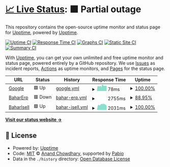 # [📈 Live Status](https://demo.upptime.js.org): <!--live status--> **🟧 Partial outage**

This repository contains the open-source uptime monitor and status page for [Upptime](https://upptime.js.org), powered by [Upptime](https://github.com/upptime/upptime).

[![Uptime CI](https://github.com/amjadalfawal/UptimeBahar/workflows/Uptime%20CI/badge.svg)](https://github.com/amjadalfawal/UptimeBahar/actions?query=workflow%3A%22Uptime+CI%22)
[![Response Time CI](https://github.com/amjadalfawal/UptimeBahar/workflows/Response%20Time%20CI/badge.svg)](https://github.com/amjadalfawal/UptimeBahar/actions?query=workflow%3A%22Response+Time+CI%22)
[![Graphs CI](https://github.com/amjadalfawal/UptimeBahar/workflows/Graphs%20CI/badge.svg)](https://github.com/amjadalfawal/UptimeBahar/actions?query=workflow%3A%22Graphs+CI%22)
[![Static Site CI](https://github.com/amjadalfawal/UptimeBahar/workflows/Static%20Site%20CI/badge.svg)](https://github.com/amjadalfawal/UptimeBahar/actions?query=workflow%3A%22Static+Site+CI%22)
[![Summary CI](https://github.com/amjadalfawal/UptimeBahar/workflows/Summary%20CI/badge.svg)](https://github.com/amjadalfawal/UptimeBahar/actions?query=workflow%3A%22Summary+CI%22)

With [Upptime](https://upptime.js.org), you can get your own unlimited and free uptime monitor and status page, powered entirely by a GitHub repository. We use [Issues](https://github.com/upptime/upptime/issues) as incident reports, [Actions](https://github.com/amjadalfawal/UptimeBahar/actions) as uptime monitors, and [Pages](https://demo.upptime.js.org) for the status page.

<!--start: status pages-->
<!-- This summary is generated by Upptime (https://github.com/upptime/upptime) -->
<!-- Do not edit this manually, your changes will be overwritten -->
<!-- prettier-ignore -->
| URL | Status | History | Response Time | Uptime |
| --- | ------ | ------- | ------------- | ------ |
| <img alt="" src="https://icons.duckduckgo.com/ip3/www.google.com.ico" height="13"> [Google](https://www.google.com) | 🟩 Up | [google.yml](https://github.com/amjadalfawal/UptimeBahar/commits/HEAD/history/google.yml) | <details><summary><img alt="Response time graph" src="./graphs/google/response-time-week.png" height="20"> 78ms</summary><br><a href="https://amjadalfawal.github.io/UptimeBahar/history/google"><img alt="Response time 78" src="https://img.shields.io/endpoint?url=https%3A%2F%2Fraw.githubusercontent.com%2Famjadalfawal%2FUptimeBahar%2FHEAD%2Fapi%2Fgoogle%2Fresponse-time.json"></a><br><a href="https://amjadalfawal.github.io/UptimeBahar/history/google"><img alt="24-hour response time 79" src="https://img.shields.io/endpoint?url=https%3A%2F%2Fraw.githubusercontent.com%2Famjadalfawal%2FUptimeBahar%2FHEAD%2Fapi%2Fgoogle%2Fresponse-time-day.json"></a><br><a href="https://amjadalfawal.github.io/UptimeBahar/history/google"><img alt="7-day response time 78" src="https://img.shields.io/endpoint?url=https%3A%2F%2Fraw.githubusercontent.com%2Famjadalfawal%2FUptimeBahar%2FHEAD%2Fapi%2Fgoogle%2Fresponse-time-week.json"></a><br><a href="https://amjadalfawal.github.io/UptimeBahar/history/google"><img alt="30-day response time 78" src="https://img.shields.io/endpoint?url=https%3A%2F%2Fraw.githubusercontent.com%2Famjadalfawal%2FUptimeBahar%2FHEAD%2Fapi%2Fgoogle%2Fresponse-time-month.json"></a><br><a href="https://amjadalfawal.github.io/UptimeBahar/history/google"><img alt="1-year response time 78" src="https://img.shields.io/endpoint?url=https%3A%2F%2Fraw.githubusercontent.com%2Famjadalfawal%2FUptimeBahar%2FHEAD%2Fapi%2Fgoogle%2Fresponse-time-year.json"></a></details> | <details><summary><a href="https://amjadalfawal.github.io/UptimeBahar/history/google">100.00%</a></summary><a href="https://amjadalfawal.github.io/UptimeBahar/history/google"><img alt="All-time uptime 100.00%" src="https://img.shields.io/endpoint?url=https%3A%2F%2Fraw.githubusercontent.com%2Famjadalfawal%2FUptimeBahar%2FHEAD%2Fapi%2Fgoogle%2Fuptime.json"></a><br><a href="https://amjadalfawal.github.io/UptimeBahar/history/google"><img alt="24-hour uptime 100.00%" src="https://img.shields.io/endpoint?url=https%3A%2F%2Fraw.githubusercontent.com%2Famjadalfawal%2FUptimeBahar%2FHEAD%2Fapi%2Fgoogle%2Fuptime-day.json"></a><br><a href="https://amjadalfawal.github.io/UptimeBahar/history/google"><img alt="7-day uptime 100.00%" src="https://img.shields.io/endpoint?url=https%3A%2F%2Fraw.githubusercontent.com%2Famjadalfawal%2FUptimeBahar%2FHEAD%2Fapi%2Fgoogle%2Fuptime-week.json"></a><br><a href="https://amjadalfawal.github.io/UptimeBahar/history/google"><img alt="30-day uptime 100.00%" src="https://img.shields.io/endpoint?url=https%3A%2F%2Fraw.githubusercontent.com%2Famjadalfawal%2FUptimeBahar%2FHEAD%2Fapi%2Fgoogle%2Fuptime-month.json"></a><br><a href="https://amjadalfawal.github.io/UptimeBahar/history/google"><img alt="1-year uptime 100.00%" src="https://img.shields.io/endpoint?url=https%3A%2F%2Fraw.githubusercontent.com%2Famjadalfawal%2FUptimeBahar%2FHEAD%2Fapi%2Fgoogle%2Fuptime-year.json"></a></details>
| <img alt="" src="https://icons.duckduckgo.com/ip3/erp.bahargroup.net.ico" height="13"> [BaharErp](https://erp.bahargroup.net) | 🟥 Down | [bahar-erp.yml](https://github.com/amjadalfawal/UptimeBahar/commits/HEAD/history/bahar-erp.yml) | <details><summary><img alt="Response time graph" src="./graphs/bahar-erp/response-time-week.png" height="20"> 2755ms</summary><br><a href="https://amjadalfawal.github.io/UptimeBahar/history/bahar-erp"><img alt="Response time 2755" src="https://img.shields.io/endpoint?url=https%3A%2F%2Fraw.githubusercontent.com%2Famjadalfawal%2FUptimeBahar%2FHEAD%2Fapi%2Fbahar-erp%2Fresponse-time.json"></a><br><a href="https://amjadalfawal.github.io/UptimeBahar/history/bahar-erp"><img alt="24-hour response time 2755" src="https://img.shields.io/endpoint?url=https%3A%2F%2Fraw.githubusercontent.com%2Famjadalfawal%2FUptimeBahar%2FHEAD%2Fapi%2Fbahar-erp%2Fresponse-time-day.json"></a><br><a href="https://amjadalfawal.github.io/UptimeBahar/history/bahar-erp"><img alt="7-day response time 2755" src="https://img.shields.io/endpoint?url=https%3A%2F%2Fraw.githubusercontent.com%2Famjadalfawal%2FUptimeBahar%2FHEAD%2Fapi%2Fbahar-erp%2Fresponse-time-week.json"></a><br><a href="https://amjadalfawal.github.io/UptimeBahar/history/bahar-erp"><img alt="30-day response time 2755" src="https://img.shields.io/endpoint?url=https%3A%2F%2Fraw.githubusercontent.com%2Famjadalfawal%2FUptimeBahar%2FHEAD%2Fapi%2Fbahar-erp%2Fresponse-time-month.json"></a><br><a href="https://amjadalfawal.github.io/UptimeBahar/history/bahar-erp"><img alt="1-year response time 2755" src="https://img.shields.io/endpoint?url=https%3A%2F%2Fraw.githubusercontent.com%2Famjadalfawal%2FUptimeBahar%2FHEAD%2Fapi%2Fbahar-erp%2Fresponse-time-year.json"></a></details> | <details><summary><a href="https://amjadalfawal.github.io/UptimeBahar/history/bahar-erp">88.95%</a></summary><a href="https://amjadalfawal.github.io/UptimeBahar/history/bahar-erp"><img alt="All-time uptime 88.95%" src="https://img.shields.io/endpoint?url=https%3A%2F%2Fraw.githubusercontent.com%2Famjadalfawal%2FUptimeBahar%2FHEAD%2Fapi%2Fbahar-erp%2Fuptime.json"></a><br><a href="https://amjadalfawal.github.io/UptimeBahar/history/bahar-erp"><img alt="24-hour uptime 99.99%" src="https://img.shields.io/endpoint?url=https%3A%2F%2Fraw.githubusercontent.com%2Famjadalfawal%2FUptimeBahar%2FHEAD%2Fapi%2Fbahar-erp%2Fuptime-day.json"></a><br><a href="https://amjadalfawal.github.io/UptimeBahar/history/bahar-erp"><img alt="7-day uptime 88.95%" src="https://img.shields.io/endpoint?url=https%3A%2F%2Fraw.githubusercontent.com%2Famjadalfawal%2FUptimeBahar%2FHEAD%2Fapi%2Fbahar-erp%2Fuptime-week.json"></a><br><a href="https://amjadalfawal.github.io/UptimeBahar/history/bahar-erp"><img alt="30-day uptime 88.95%" src="https://img.shields.io/endpoint?url=https%3A%2F%2Fraw.githubusercontent.com%2Famjadalfawal%2FUptimeBahar%2FHEAD%2Fapi%2Fbahar-erp%2Fuptime-month.json"></a><br><a href="https://amjadalfawal.github.io/UptimeBahar/history/bahar-erp"><img alt="1-year uptime 88.95%" src="https://img.shields.io/endpoint?url=https%3A%2F%2Fraw.githubusercontent.com%2Famjadalfawal%2FUptimeBahar%2FHEAD%2Fapi%2Fbahar-erp%2Fuptime-year.json"></a></details>
| <img alt="" src="https://icons.duckduckgo.com/ip3/bahar.isell360platform.com.ico" height="13"> [BaharIsell](https://bahar.isell360platform.com) | 🟩 Up | [bahar-isell.yml](https://github.com/amjadalfawal/UptimeBahar/commits/HEAD/history/bahar-isell.yml) | <details><summary><img alt="Response time graph" src="./graphs/bahar-isell/response-time-week.png" height="20"> 2031ms</summary><br><a href="https://amjadalfawal.github.io/UptimeBahar/history/bahar-isell"><img alt="Response time 2031" src="https://img.shields.io/endpoint?url=https%3A%2F%2Fraw.githubusercontent.com%2Famjadalfawal%2FUptimeBahar%2FHEAD%2Fapi%2Fbahar-isell%2Fresponse-time.json"></a><br><a href="https://amjadalfawal.github.io/UptimeBahar/history/bahar-isell"><img alt="24-hour response time 1728" src="https://img.shields.io/endpoint?url=https%3A%2F%2Fraw.githubusercontent.com%2Famjadalfawal%2FUptimeBahar%2FHEAD%2Fapi%2Fbahar-isell%2Fresponse-time-day.json"></a><br><a href="https://amjadalfawal.github.io/UptimeBahar/history/bahar-isell"><img alt="7-day response time 2031" src="https://img.shields.io/endpoint?url=https%3A%2F%2Fraw.githubusercontent.com%2Famjadalfawal%2FUptimeBahar%2FHEAD%2Fapi%2Fbahar-isell%2Fresponse-time-week.json"></a><br><a href="https://amjadalfawal.github.io/UptimeBahar/history/bahar-isell"><img alt="30-day response time 2031" src="https://img.shields.io/endpoint?url=https%3A%2F%2Fraw.githubusercontent.com%2Famjadalfawal%2FUptimeBahar%2FHEAD%2Fapi%2Fbahar-isell%2Fresponse-time-month.json"></a><br><a href="https://amjadalfawal.github.io/UptimeBahar/history/bahar-isell"><img alt="1-year response time 2031" src="https://img.shields.io/endpoint?url=https%3A%2F%2Fraw.githubusercontent.com%2Famjadalfawal%2FUptimeBahar%2FHEAD%2Fapi%2Fbahar-isell%2Fresponse-time-year.json"></a></details> | <details><summary><a href="https://amjadalfawal.github.io/UptimeBahar/history/bahar-isell">100.00%</a></summary><a href="https://amjadalfawal.github.io/UptimeBahar/history/bahar-isell"><img alt="All-time uptime 100.00%" src="https://img.shields.io/endpoint?url=https%3A%2F%2Fraw.githubusercontent.com%2Famjadalfawal%2FUptimeBahar%2FHEAD%2Fapi%2Fbahar-isell%2Fuptime.json"></a><br><a href="https://amjadalfawal.github.io/UptimeBahar/history/bahar-isell"><img alt="24-hour uptime 100.00%" src="https://img.shields.io/endpoint?url=https%3A%2F%2Fraw.githubusercontent.com%2Famjadalfawal%2FUptimeBahar%2FHEAD%2Fapi%2Fbahar-isell%2Fuptime-day.json"></a><br><a href="https://amjadalfawal.github.io/UptimeBahar/history/bahar-isell"><img alt="7-day uptime 100.00%" src="https://img.shields.io/endpoint?url=https%3A%2F%2Fraw.githubusercontent.com%2Famjadalfawal%2FUptimeBahar%2FHEAD%2Fapi%2Fbahar-isell%2Fuptime-week.json"></a><br><a href="https://amjadalfawal.github.io/UptimeBahar/history/bahar-isell"><img alt="30-day uptime 100.00%" src="https://img.shields.io/endpoint?url=https%3A%2F%2Fraw.githubusercontent.com%2Famjadalfawal%2FUptimeBahar%2FHEAD%2Fapi%2Fbahar-isell%2Fuptime-month.json"></a><br><a href="https://amjadalfawal.github.io/UptimeBahar/history/bahar-isell"><img alt="1-year uptime 100.00%" src="https://img.shields.io/endpoint?url=https%3A%2F%2Fraw.githubusercontent.com%2Famjadalfawal%2FUptimeBahar%2FHEAD%2Fapi%2Fbahar-isell%2Fuptime-year.json"></a></details>

<!--end: status pages-->

[**Visit our status website →**](https://demo.upptime.js.org)

## 📄 License

- Powered by: [Upptime](https://github.com/upptime/upptime)
- Code: [MIT](./LICENSE) © [Anand Chowdhary](https://anandchowdhary.com), supported by [Pabio](https://pabio.com)
- Data in the `./history` directory: [Open Database License](https://opendatacommons.org/licenses/odbl/1-0/)
